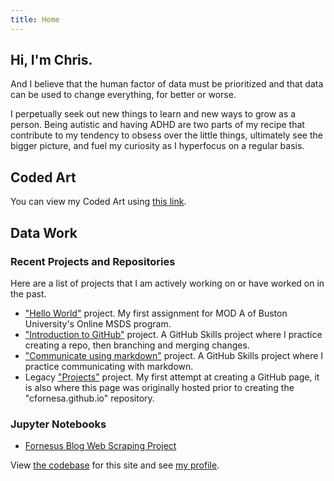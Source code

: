 ```yaml
---
title: Home
---
```


## Hi, I'm Chris.

And I believe that the human factor of data must be prioritized and that data can be used to change everything, for better or worse.  

I perpetually seek out new things to learn and new ways to grow as a person. Being autistic and having ADHD are two parts of my recipe that contribute to my tendency to obsess over the little things, ultimately see the bigger picture, and fuel my curiosity as I hyperfocus on a regular basis.


## Coded Art

You can view my Coded Art using <a href="https://art.cfornesa.com">this link</a>.


## Data Work

### Recent Projects and Repositories

Here are a list of projects that I am actively working on or have worked on in the past.

- <a href="https://github.com/cfornesa/hello-world">"Hello World"</a> project. My first assignment for MOD A of Buston University's Online MSDS program.
- <a href="https://github.com/cfornesa/introduction-to-github">"Introduction to GitHub"</a> project. A GitHub Skills project where I practice creating a repo, then branching and merging changes.
- <a href="https://github.com/cfornesa/communicate-using-markdown">"Communicate using markdown"</a> project. A GitHub Skills project where I practice communicating with markdown.
- Legacy <a href="https://github.com/cfornesa/projects">"Projects"</a> project. My first attempt at creating a GitHub page, it is also where this page was originally hosted prior to creating the "cfornesa.github.io" repository.

### Jupyter Notebooks

- <a href="https://cfornesa.com/2024/08/25/My-First-GitHub-Pages-Blog-Post.html">Fornesus Blog Web Scraping Project</a>

View <a href="https://github.com/cfornesa/cfornesa.github.io">the codebase</a> for this site and see <a href="https://cfornesa.github.io/cfornesa">my profile</a>.
